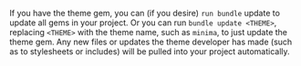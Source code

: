 
If you have the theme gem, you can (if you desire) `run bundle` update to update all gems in your project. Or you can run `bundle update <THEME>`, replacing `<THEME>` with the theme name, such as `minima`, to just update the theme gem. Any new files or updates the theme developer has made (such as to stylesheets or includes) will be pulled into your project automatically.

